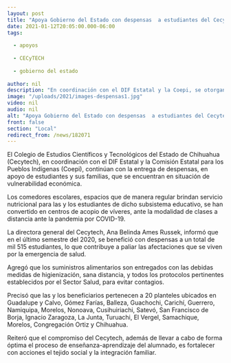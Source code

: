 ```yaml
---
layout: post
title: "Apoya Gobierno del Estado con despensas  a estudiantes del Cecytech"
date: 2021-01-12T20:05:00.000-06:00
tags:
  
  - apoyos
  
  - CECyTECH
  
  - gobierno del estado
  
author: nil
description: "En coordinación con el DIF Estatal y la Coepi, se otorgan apoyos alimentarios a familias vulnerables de más de mil 500 alumnas y alumnos de 20 planteles del Colegio de Estudios Científicos y Tecnológicos del Estado de Chihuahua"
image: "/uploads/2021/images-despensas1.jpg"
video: nil
audio: nil
alt: "Apoya Gobierno del Estado con despensas  a estudiantes del Cecytech"
front: false
section: "Local"
redirect_from: /news/182071
---
```


El Colegio de Estudios Científicos y Tecnológicos del Estado de Chihuahua (Cecytech), en coordinación con el DIF Estatal y la Comisión Estatal para los Pueblos Indígenas (Coepi), continúan con la entrega de despensas, en apoyo de estudiantes y sus familias, que se encuentran en situación de vulnerabilidad económica.

Los comedores escolares, espacios que de manera regular brindan servicio nutricional para las y los estudiantes de dicho subsistema educativo, se han convertido en centros de acopio de víveres, ante la modalidad de clases a distancia ante la pandemia por COVID-19.

La directora general del Cecytech, Ana Belinda Ames Russek, informó que en el último semestre del 2020, se benefició con despensas a un total de mil 515 estudiantes, lo que contribuye a paliar las afectaciones que se viven por la emergencia de salud.

Agregó que los suministros alimentarios son entregados con las debidas medidas de higienización, sana distancia, y todos los protocolos pertinentes establecidos por el Sector Salud, para evitar contagios.

Precisó que las y los beneficiarios pertenecen a 20 planteles ubicados en Guadalupe y Calvo, Gómez Farías, Balleza, Guachochi, Carichí, Guerrero, Namiquipa, Morelos, Nonoava, Cusihuiriachi, Satevó, San Francisco de Borja, Ignacio Zaragoza, La Junta, Turuachi, El Vergel, Samachique, Morelos, Congregación Ortiz y Chihuahua.

Reiteró que el compromiso del Cecytech, además de llevar a cabo de forma óptima el proceso de enseñanza-aprendizaje del alumnado, es fortalecer con acciones el tejido social y la integración familiar.